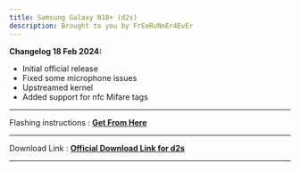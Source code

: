 ```yaml
---
title: Samsung Galaxy N10+ (d2s) 
description: Brought to you by FrEeRuNnEr4EvEr
---
```


<b>Changelog 18 Feb 2024:</b>
- Initial official release
- Fixed some microphone issues
- Upstreamed kernel
- Added support for nfc Mifare tags

----
Flashing instructions : [**Get From Here**](https://github.com/Matrixx-Devices/Matrixx-Devices.github.io/blob/main/devices/samsung/d2s_inst.md)

----
Download Link : [**Official Download Link for d2s**](https://sourceforge.net/projects/projectmatrixx/files/Android-14/d2s/)

----
